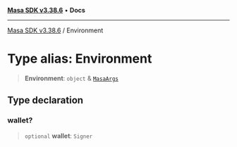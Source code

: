 [**Masa SDK v3.38.6**](../README.md) • **Docs**

***

[Masa SDK v3.38.6](../globals.md) / Environment

# Type alias: Environment

> **Environment**: `object` & [`MasaArgs`](../interfaces/MasaArgs.md)

## Type declaration

### wallet?

> `optional` **wallet**: `Signer`
